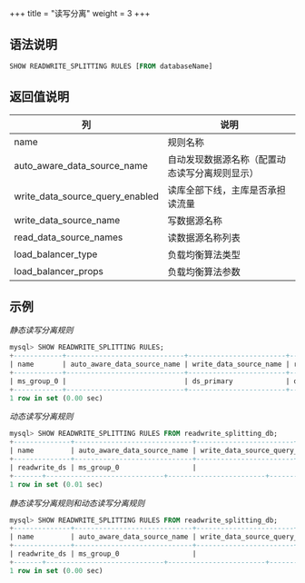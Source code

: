 +++
title = "读写分离"
weight = 3
+++

## 语法说明

```sql
SHOW READWRITE_SPLITTING RULES [FROM databaseName]
```

## 返回值说明

| 列                          | 说明                                  |
| --------------------------- | ------------------------------------ |
| name                        | 规则名称                               |
| auto_aware_data_source_name | 自动发现数据源名称（配置动态读写分离规则显示）|
| write_data_source_query_enabled | 读库全部下线，主库是否承担读流量      |
| write_data_source_name      | 写数据源名称                            |
| read_data_source_names      | 读数据源名称列表                         |
| load_balancer_type          | 负载均衡算法类型                         |
| load_balancer_props         | 负载均衡算法参数                         |

## 示例

*静态读写分离规则*
```sql
mysql> SHOW READWRITE_SPLITTING RULES;
+------------+-----------------------------+------------------------+------------------------+--------------------+---------------------+
| name       | auto_aware_data_source_name | write_data_source_name | read_data_source_names | load_balancer_type | load_balancer_props |
+------------+-----------------------------+------------------------+------------------------+--------------------+---------------------+
| ms_group_0 |                             | ds_primary             | ds_slave_0, ds_slave_1 | random             |                     |
+------------+-----------------------------+------------------------+------------------------+--------------------+---------------------+
1 row in set (0.00 sec)
```

*动态读写分离规则*
```sql
mysql> SHOW READWRITE_SPLITTING RULES FROM readwrite_splitting_db;
+--------------+-----------------------------+------------------------+------------------------+--------------------+---------------------+
| name         | auto_aware_data_source_name | write_data_source_query_enabled | write_data_source_name | read_data_source_names | load_balancer_type | load_balancer_props |
+--------------+-----------------------------+------------------------+------------------------+--------------------+---------------------+
| readwrite_ds | ms_group_0                  |                                 |                        |                        | random             | read_weight=2:1     |
+-------+-----------------------------+------------------------+------------------------+--------------------+---------------------+
1 row in set (0.01 sec)
```

*静态读写分离规则和动态读写分离规则*
```sql
mysql> SHOW READWRITE_SPLITTING RULES FROM readwrite_splitting_db;
+--------------+-----------------------------+------------------------+------------------------+--------------------+---------------------+
| name         | auto_aware_data_source_name | write_data_source_query_enabled | write_data_source_name | read_data_source_names | load_balancer_type | load_balancer_props |
+--------------+-----------------------------+------------------------+------------------------+--------------------+---------------------+
| readwrite_ds | ms_group_0                  |                                 | write_ds               | read_ds_0, read_ds_1   | random             | read_weight=2:1     |
+-------+-----------------------------+------------------------+------------------------+--------------------+---------------------+
1 row in set (0.00 sec)
```
